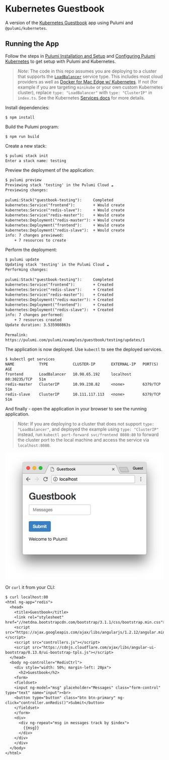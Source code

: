 # Kubernetes Guestbook

A version of the [Kubernetes Guestbook](https://kubernetes.io/docs/tutorials/stateless-application/guestbook/) app using
Pulumi and `@pulumi/kubernetes`.

## Running the App

Follow the steps in [Pulumi Installation and Setup](https://pulumi.io/install/) and [Configuring Pulumi
Kubernetes](https://pulumi.io/reference/kubernetes.html#configuration) to get setup with Pulumi and Kubernetes.

> *Note*: The code in this repo assumes you are deploying to a cluster that supports the
> [`LoadBalancer`](https://kubernetes.io/docs/concepts/services-networking/service/#type-loadbalancer) service type.
> This includes most cloud providers as well as [Docker for Mac Edge w/
> Kubernetes](https://docs.docker.com/docker-for-mac/kubernetes/). If not (for example if you are targeting `minikube`
> or your own custom Kubernetes cluster), replace `type: "LoadBalancer"` with `type: "ClusterIP"` in `index.ts`.  See
> the Kubernetes [Services
> docs](https://kubernetes.io/docs/concepts/services-networking/service/#publishing-services---service-types) for more
> details.

Install dependencies:

```
$ npm install
```

Build the Pulumi program:

```
$ npm run build
```

Create a new stack:

```
$ pulumi stack init
Enter a stack name: testing
```

Preview the deployment of the application:

``` 
$ pulumi preview
Previewing stack 'testing' in the Pulumi Cloud ☁️
Previewing changes:

pulumi:Stack("guestbook-testing"):     Completed
kubernetes:Service("frontend"):        + Would create
kubernetes:Service("redis-slave"):     + Would create
kubernetes:Service("redis-master"):    + Would create
kubernetes:Deployment("redis-master"): + Would create
kubernetes:Deployment("frontend"):     + Would create
kubernetes:Deployment("redis-slave"):  + Would create
info: 7 changes previewed:
    + 7 resources to create
```

Perform the deployment:

```
$ pulumi update
Updating stack 'testing' in the Pulumi Cloud ☁️
Performing changes:

pulumi:Stack("guestbook-testing"):     Completed
kubernetes:Service("frontend"):        + Created
kubernetes:Service("redis-slave"):     + Created
kubernetes:Service("redis-master"):    + Created
kubernetes:Deployment("redis-master"): + Created
kubernetes:Deployment("frontend"):     + Created
kubernetes:Deployment("redis-slave"):  + Created
info: 7 changes performed:
    + 7 resources created
Update duration: 3.535908863s

Permalink: https://pulumi.com/pulumi/examples/guestbook/testing/updates/1
```

The application is now deployed.  Use `kubectl` to see the deployed services.

```
$ kubectl get services
NAME           TYPE           CLUSTER-IP       EXTERNAL-IP   PORT(S)        AGE
frontend       LoadBalancer   10.98.65.192     localhost     80:30235/TCP   51m
redis-master   ClusterIP      10.99.238.82     <none>        6379/TCP       51m
redis-slave    ClusterIP      10.111.117.113   <none>        6379/TCP       51m
```

And finally - open the application in your browser to see the running application.

> *Note*: If you are deploying to a cluster that does not support `type: "LoadBalancer"`, and deployed the example using
> `type: "ClusterIP"` instead, run `kubectl port-forward svc/frontend 8080:80` to forward the cluster port to the local
> machine and access the service via `localhost:8080`.

![Guestbook in browser](./imgs/guestbook.png)

Or `curl` it from your CLI:

```
$ curl localhost:80
<html ng-app="redis">
  <head>
    <title>Guestbook</title>
    <link rel="stylesheet" href="//netdna.bootstrapcdn.com/bootstrap/3.1.1/css/bootstrap.min.css">
    <script src="https://ajax.googleapis.com/ajax/libs/angularjs/1.2.12/angular.min.js"></script>
    <script src="controllers.js"></script>
    <script src="https://cdnjs.cloudflare.com/ajax/libs/angular-ui-bootstrap/0.13.0/ui-bootstrap-tpls.js"></script>
  </head>
  <body ng-controller="RedisCtrl">
    <div style="width: 50%; margin-left: 20px">
      <h2>Guestbook</h2>
    <form>
    <fieldset>
    <input ng-model="msg" placeholder="Messages" class="form-control" type="text" name="input"><br>
    <button type="button" class="btn btn-primary" ng-click="controller.onRedis()">Submit</button>
    </fieldset>
    </form>
    <div>
      <div ng-repeat="msg in messages track by $index">
        {{msg}}
      </div>
    </div>
    </div>
  </body>
</html>
```

